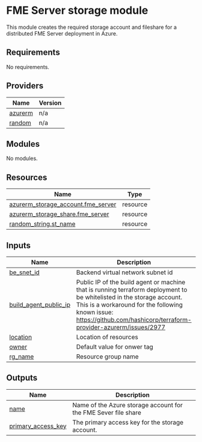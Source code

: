 # FME Server storage module
This module creates the required storage account and fileshare for a distributed FME Server deployment in Azure.
<!-- BEGIN_TF_DOCS -->
## Requirements

No requirements.

## Providers

| Name | Version |
|------|---------|
| <a name="provider_azurerm"></a> [azurerm](#provider\_azurerm) | n/a |
| <a name="provider_random"></a> [random](#provider\_random) | n/a |

## Modules

No modules.

## Resources

| Name | Type |
|------|------|
| [azurerm_storage_account.fme_server](https://registry.terraform.io/providers/hashicorp/azurerm/latest/docs/resources/storage_account) | resource |
| [azurerm_storage_share.fme_server](https://registry.terraform.io/providers/hashicorp/azurerm/latest/docs/resources/storage_share) | resource |
| [random_string.st_name](https://registry.terraform.io/providers/hashicorp/random/latest/docs/resources/string) | resource |

## Inputs

| Name | Description | Type | Default | Required |
|------|-------------|------|---------|:--------:|
| <a name="input_be_snet_id"></a> [be\_snet\_id](#input\_be\_snet\_id) | Backend virtual network subnet id | `string` | n/a | yes |
| <a name="input_build_agent_public_ip"></a> [build\_agent\_public\_ip](#input\_build\_agent\_public\_ip) | Public IP of the build agent or machine that is running terraform deployment to be whitelisted in the storage account. This is a workaround for the following known issue: https://github.com/hashicorp/terraform-provider-azurerm/issues/2977 | `string` | n/a | yes |
| <a name="input_location"></a> [location](#input\_location) | Location of resources | `string` | n/a | yes |
| <a name="input_owner"></a> [owner](#input\_owner) | Default value for onwer tag | `string` | n/a | yes |
| <a name="input_rg_name"></a> [rg\_name](#input\_rg\_name) | Resource group name | `string` | n/a | yes |

## Outputs

| Name | Description |
|------|-------------|
| <a name="output_name"></a> [name](#output\_name) | Name of the Azure storage account for the FME Sever file share |
| <a name="output_primary_access_key"></a> [primary\_access\_key](#output\_primary\_access\_key) | The primary access key for the storage account. |
<!-- END_TF_DOCS --> 